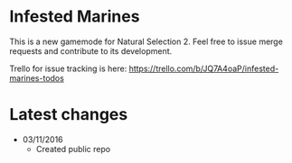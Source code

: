 Infested Marines
==========
This is a new gamemode for Natural Selection 2. Feel free to issue merge requests and contribute to its development.

Trello for issue tracking is here: https://trello.com/b/JQ7A4oaP/infested-marines-todos

Latest changes
==============
- 03/11/2016
	- Created public repo